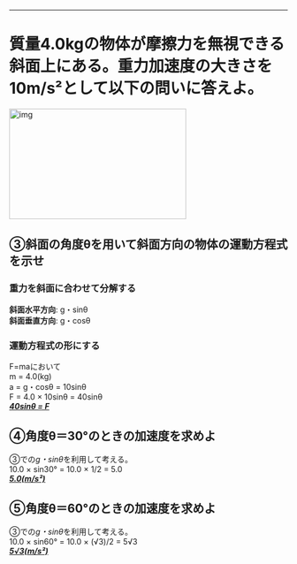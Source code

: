 
-----

# 質量4.0kgの物体が摩擦力を無視できる斜面上にある。重力加速度の大きさを10m/s²として以下の問いに答えよ。</br>
<img src="https://www.rikagasuki.com/wp-content/uploads/2015/07/3Bt-A-2.png" alt="img" title="i" width="320" height="200"></br>
## ③斜面の角度θを用いて斜面方向の物体の運動方程式を示せ</br>
### 重力を斜面に合わせて分解する</br>
**斜面水平方向**: g・sinθ</br>
**斜面垂直方向**: g・cosθ</br>
### 運動方程式の形にする</br>
F=maにおいて</br>
m = 4.0(kg)</br>
a = g・cosθ = 10sinθ</br>
F = 4.0 × 10sinθ = 40sinθ</br>
**_<u>40sinθ = F</u>_**</br>
## ④角度θ＝30°のときの加速度を求めよ</br>
③での*g・sinθ*を利用して考える。</br>
10.0 × sin30° = 10.0 ×  1/2 = 5.0</br>
**_<u>5.0(m/s²)</u>_**</br>
## ⑤角度θ＝60°のときの加速度を求めよ</br>
③での*g・sinθ*を利用して考える。</br>
10.0 × sin60° = 10.0 ×  (√3)/2 = 5√3</br>
**_<u>5√3(m/s²)</u>_**</br>
